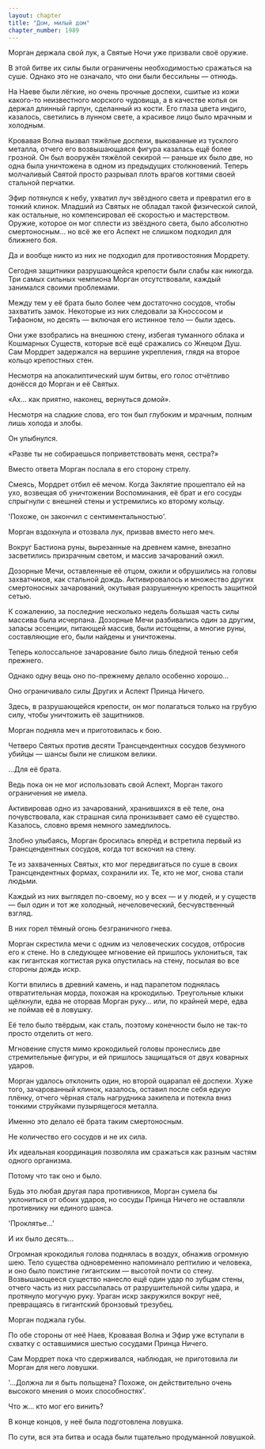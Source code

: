 ```yaml
---
layout: chapter
title: "Дом, милый дом"
chapter_number: 1989
---
```




Морган держала свой лук, а Святые Ночи уже призвали своё оружие.

В этой битве их силы были ограничены необходимостью сражаться на суше. Однако это не означало, что они были бессильны — отнюдь.

На Наеве были лёгкие, но очень прочные доспехи, сшитые из кожи какого-то неизвестного морского чудовища, а в качестве копья он держал длинный гарпун, сделанный из кости. Его глаза цвета индиго, казалось, светились в лунном свете, а красивое лицо было мрачным и холодным.

Кровавая Волна вызвал тяжёлые доспехи, выкованные из тусклого металла, отчего его возвышающаяся фигура казалась ещё более грозной. Он был вооружён тяжёлой секирой — раньше их было две, но одна была уничтожена в одном из предыдущих столкновений. Теперь молчаливый Святой просто разрывал плоть врагов когтями своей стальной перчатки.

Эфир потянулся к небу, ухватил луч звёздного света и превратил его в тонкий клинок. Младший из Святых не обладал такой физической силой, как остальные, но компенсировал её скоростью и мастерством. Оружие, которое он мог сплести из звёздного света, было абсолютно смертоносным... но всё же его Аспект не слишком подходил для ближнего боя.

Да и вообще никто из них не подходил для противостояния Мордрету.

Сегодня защитники разрушающейся крепости были слабы как никогда. Три самых сильных чемпиона Морган отсутствовали, каждый занимался своими проблемами.

Между тем у её брата было более чем достаточно сосудов, чтобы захватить замок. Некоторые из них следовали за Кноссосом и Тифаоном, но десять — включая его истинное тело — были здесь.

Они уже взобрались на внешнюю стену, избегая туманного облака и Кошмарных Существ, которые всё ещё сражались со Жнецом Душ. Сам Мордрет задержался на вершине укрепления, глядя на второе кольцо крепостных стен.

Несмотря на апокалиптический шум битвы, его голос отчётливо донёсся до Морган и её Святых.

«Ах... как приятно, наконец, вернуться домой».

Несмотря на сладкие слова, его тон был глубоким и мрачным, полным лишь холода и злобы.

Он улыбнулся.

«Разве ты не собираешься поприветствовать меня, сестра?»

Вместо ответа Морган послала в его сторону стрелу.

Смеясь, Мордрет отбил её мечом. Когда Заклятие прошептало ей на ухо, возвещая об уничтожении Воспоминания, её брат и его сосуды спрыгнули с внешней стены и устремились ко второму кольцу.

'Похоже, он закончил с сентиментальностью'.

Морган вздохнула и отозвала лук, призвав вместо него меч.

Вокруг Бастиона руны, вырезанные на древнем камне, внезапно засветились призрачным светом, и массив зачарований ожил.

Дозорные Мечи, оставленные её отцом, ожили и обрушились на головы захватчиков, как стальной дождь. Активировалось и множество других смертоносных зачарований, окутывая разрушенную крепость защитной сетью.

К сожалению, за последние несколько недель большая часть силы массива была исчерпана. Дозорные Мечи разбивались один за другим, запасы эссенции, питающей массив, были истощены, а многие руны, составляющие его, были найдены и уничтожены.

Теперь колоссальное зачарование было лишь бледной тенью себя прежнего.

Однако одну вещь оно по-прежнему делало особенно хорошо...

Оно ограничивало силы Других и Аспект Принца Ничего.

Здесь, в разрушающейся крепости, он мог полагаться только на грубую силу, чтобы уничтожить её защитников.

Морган подняла меч и приготовилась к бою.

Четверо Святых против десяти Трансцендентных сосудов безумного убийцы — шансы были не слишком велики.

...Для её брата.

Ведь пока он не мог использовать свой Аспект, Морган такого ограничения не имела.

Активировав одно из зачарований, хранившихся в её теле, она почувствовала, как страшная сила пронизывает само её существо. Казалось, словно время немного замедлилось.

Злобно улыбаясь, Морган бросилась вперёд и встретила первый из Трансцендентных сосудов, когда тот вскочил на стену.

Те из захваченных Святых, кто мог передвигаться по суше в своих Трансцендентных формах, сохранили их. Те, кто не мог, снова стали людьми.

Каждый из них выглядел по-своему, но у всех — и у людей, и у существ — был один и тот же холодный, нечеловеческий, бесчувственный взгляд.

В них горел тёмный огонь безграничного гнева.

Морган скрестила мечи с одним из человеческих сосудов, отбросив его к стене. Но в следующее мгновение ей пришлось уклониться, так как гигантская когтистая рука опустилась на стену, посылая во все стороны дождь искр.

Когти впились в древний камень, и над парапетом поднялась отвратительная морда, похожая на крокодилью. Треугольные клыки щёлкнули, едва не оторвав Морган руку... или, по крайней мере, едва не поймав её в ловушку.

Её тело было твёрдым, как сталь, поэтому конечности было не так-то просто отделить от него.

Мгновение спустя мимо крокодильей головы пронеслись две стремительные фигуры, и ей пришлось защищаться от двух коварных ударов.

Морган удалось отклонить один, но второй оцарапал её доспехи. Хуже того, зачарованный клинок, казалось, оставил после себя едкую плёнку, отчего чёрная сталь нагрудника закипела и потекла вниз тонкими струйками пузырящегося металла.

Именно это делало её брата таким смертоносным.

Не количество его сосудов и не их сила.

Их идеальная координация позволяла им сражаться как разным частям одного организма.

Потому что так оно и было.

Будь это любая другая пара противников, Морган сумела бы уклониться от обоих ударов, но сосуды Принца Ничего не оставляли противнику ни единого шанса.

'Проклятье...'

И их было десять...

Огромная крокодилья голова поднялась в воздух, обнажив огромную шею. Тело существа одновременно напоминало рептилию и человека, и оно было поистине гигантским — высотой почти со стену. Возвышающееся существо нанесло ещё один удар по зубцам стены, отчего часть из них рассыпалась от разрушительной силы удара, и протянуло могучую руку. Ураган искр закружился вокруг неё, превращаясь в гигантский бронзовый трезубец.

Морган поджала губы.

По обе стороны от неё Наев, Кровавая Волна и Эфир уже вступали в схватку с оставшимися шестью сосудами Принца Ничего.

Сам Мордрет пока что сдерживался, наблюдая, не приготовила ли Морган для него ловушки.

'...Должна ли я быть польщена? Похоже, он действительно очень высокого мнения о моих способностях'.

Что ж... кто мог его винить?

В конце концов, у неё была подготовлена ловушка.

По сути, вся эта битва и осада были тщательно продуманной ловушкой.

